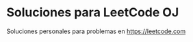 Soluciones para LeetCode OJ
===========================

Soluciones personales para problemas en https://leetcode.com
